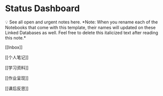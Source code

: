 # Status Dashboard

<aside>
💡 See all open and urgent notes here. *Note: When you rename each of the Notebooks that come with this template, their names will updated on these Linked Databases as well. Feel free to delete this italicized text after reading this note.*

</aside>

[[Inbox]]

[[个人笔记]]

[[学习资料]]

[[作业呈现]]

[[课后反思]]